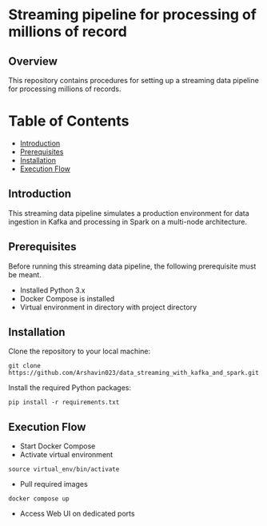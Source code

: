 # Streaming pipeline for processing of millions of record
## Overview
This repository contains procedures for setting up a streaming data pipeline for processing millions of records.

# Table of Contents
- [Introduction](#introduction)
- [Prerequisites](#prerequisites)
- [Installation](#installation)
- [Execution Flow](#execution-flow)


## Introduction <a name="introduction"></a>
This streaming data pipeline simulates a production environment for data ingestion in Kafka and processing in Spark on a multi-node architecture.

## Prerequisites <a name="prerequisites"></a>
Before running this streaming data pipeline, the following prerequisite must be meant.

- Installed Python 3.x
- Docker Compose is installed
- Virtual environment in directory with project directory

## Installation <a name="installation"></a>

Clone the repository to your local machine:

``` 
git clone https://github.com/Arshavin023/data_streaming_with_kafka_and_spark.git
```

Install the required Python packages:

```
pip install -r requirements.txt
```


## Execution Flow
- Start Docker Compose
- Activate virtual environment
```
source virtual_env/bin/activate
```
- Pull required images
```
docker compose up
```
- Access Web UI on dedicated ports